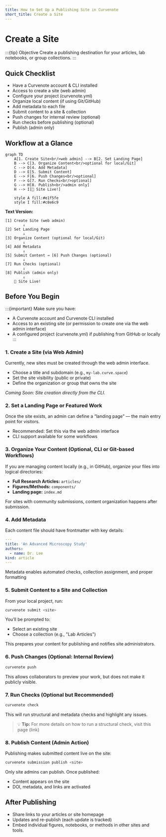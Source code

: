 ```yaml
---
title: How to Set Up a Publishing Site in Curvenote
short_title: Create a Site
---
```




# Create a Site

:::{tip} Objective
Create a publishing destination for your articles, lab notebooks, or group collections.
:::

## Quick Checklist

- Have a Curvenote account & CLI installed
- Access to create a site (web admin)
- Configure your project (curvenote.yml)
- Organize local content (if using Git/GitHub)
- Add metadata to each file
- Submit content to a site & collection
- Push changes for internal review (optional)
- Run checks before publishing (optional)
- Publish (admin only)

## Workflow at a Glance

```mermaid
graph TD
    A[1. Create Site<br/>web admin] --> B[2. Set Landing Page]
    B --> C[3. Organize Content<br/>optional for local/Git]
    C --> D[4. Add Metadata]
    D --> E[5. Submit Content]
    E --> F[6. Push Changes<br/>optional]
    F --> G[7. Run Checks<br/>optional]
    G --> H[8. Publish<br/>admin only]
    H --> I[🎉 Site Live!]
    
    style A fill:#e1f5fe
    style I fill:#c8e6c9
```

**Text Version:**

```
[1] Create Site (web admin)
        ↓
[2] Set Landing Page
        ↓
[3] Organize Content (optional for local/Git)
        ↓
[4] Add Metadata
        ↓
[5] Submit Content → [6] Push Changes (optional)
        ↓
[7] Run Checks (optional)
        ↓
[8] Publish (admin only)
        ↓
    🎉 Site Live!
```
 ## Before You Begin
:::{important} Make sure you have:

- A Curvenote account and Curvenote CLI installed
- Access to an existing site (or permission to create one via the web admin interface)
- A configured project (curvenote.yml) if publishing from GitHub or locally
:::


### 1. Create a Site (via Web Admin)

Currently, new sites must be created through the web admin interface.

- Choose a title and subdomain (e.g., `my-lab.curve.space`)
- Set the site visibility (public or private)
- Define the organization or group that owns the site

_Coming Soon: Site creation directly from the CLI._

### 2. Set a Landing Page or Featured Work

Once the site exists, an admin can define a “landing page” — the main entry point for visitors.

- Recommended: Set this via the web admin interface
- CLI support available for some workflows

### 3. Organize Your Content (Optional, CLI or Git-based Workflows)

If you are managing content locally (e.g., in GitHub), organize your files into logical directories:

- **Full Research Articles:** `articles/`
- **Figures/Methods:** `components/`
- **Landing page:** `index.md`

For sites with community submissions, content organization happens after submission.

### 4. Add Metadata 

Each content file should have frontmatter with key details:

```yaml
---
title: 'An Advanced Microscopy Study'
authors:
  - name: Dr. Lee
kind: article
---
```

Metadata enables automated checks, collection assignment, and proper formatting

### 5. Submit Content to a Site and Collection

From your local project, run:

```bash
curvenote submit <site>
```

You’ll be prompted to:

- Select an existing site
- Choose a collection (e.g., "Lab Articles")

This prepares your content for publishing and notifies site administrators.

### 6. Push Changes (Optional: Internal Review)

```bash
curvenote push
```

This allows collaborators to preview your work, but does not make it publicly visible.

### 7. Run Checks (Optional but Recommended)


```bash
curvenote check
```

This will run structural and metadata checks and highlight any issues.

> 💡 **Tip:** For more details on how to run a structural check, visit this page (link)

### 8. Publish Content (Admin Action)

Publishing makes submitted content live on the site:

```bash
curvenote submission publish <site>
```

Only site admins can publish. Once published:

- Content appears on the site
- DOI, metadata, and links are activated

## After Publishing

- Share links to your articles or site homepage
- Updates and re-publish (each update is tracked)
- Embed individual figures, notebooks, or methods in other sites and tools.
